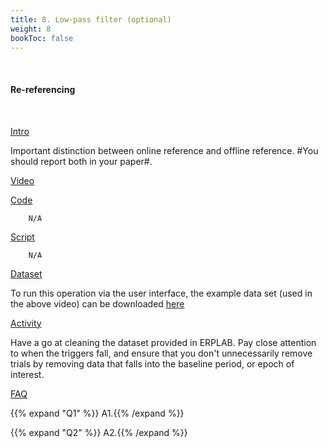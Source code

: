 ```yaml
---
title: 8. Low-pass filter (optional)
weight: 8
bookToc: false
---
```

<br>

#### Re-referencing
<br>

<u> Intro</u>

Important distinction between online reference and offline reference. #You should report both in your paper#.

<u> Video</u>


<u> Code</u>

        N/A

<u> Script</u>

        N/A

<u> Dataset</u>

To run this operation via the user interface, the example data set (used in the above video) can be downloaded [here]()

<u> Activity</u>

Have a go at cleaning the dataset provided in ERPLAB. Pay close attention to when the triggers fall, and ensure that you don't unnecessarily remove trials by removing data that falls into the baseline period, or epoch of interest.

<u>FAQ</u>

{{% expand "Q1" %}}
A1.{{% /expand %}}

{{% expand "Q2" %}}
A2.{{% /expand %}}